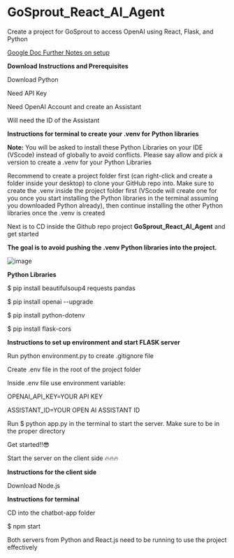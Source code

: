# GoSprout_React_AI_Agent
Create a project for GoSprout to access OpenAI using React, Flask, and Python

<p><a href="https://docs.google.com/document/d/1mboEyI7G2VN7aSzwyYLBwfKlapUxRx0g4Ra_nT3dL1k/edit?usp=sharing">Google Doc Further Notes on setup</a></p>

<p></p>
<p><strong>Download Instructions and Prerequisites</strong></p>
<p></p>
<p>Download Python</p>
<p></p>
<p>Need API Key</p>
<p></p>
<p>Need OpenAI Account and create an Assistant</p>
<p></p>
<p>Will need the ID of the Assistant</p>
<p></p>
<p><strong>Instructions for terminal to create your .venv for Python libraries</strong></p>
<p></p>
<p><strong>Note:</strong> You will be asked to install these Python Libraries on your IDE (VScode) instead of globally to avoid conflicts. Please say allow and pick a version to create a .venv for your Python Libraries</p>
<p></p>
<p>Recommend to create a project folder first (can right-click and create a folder inside your desktop) to clone your GitHub repo into. Make sure to create the .venv inside the project folder first (VScode will create one for you once you start installing the Python libraries in the terminal assuming you downloaded Python already), then continue installing the other Python libraries once the .venv is created</p>
<p>Next is to CD inside the Github repo project <strong>GoSprout_React_AI_Agent</strong> and get started</p>
<p><strong>The goal is to avoid pushing the .venv Python libraries into the project.</strong></p>

![image](https://github.com/user-attachments/assets/6c2f0dc9-8f33-409d-805e-d99cd27c59ba)


<p></p>
<p><strong>Python Libraries</strong></p>
<p>$ pip install beautifulsoup4 requests pandas</p>
<p></p>
<p>$ pip install openai --upgrade</p>
<p></p>
<p>$ pip install python-dotenv</p>
<p></p>
<p>$ pip install flask-cors</p>
<p></p>
<p><strong>Instructions to set up environment and start FLASK server</strong></p>
<p></p>
<p>Run python environment.py to create .gitignore file</p>
<p></p>
<p>Create .env file in the root of the project folder</p>
<p></p>
<p>Inside .env file use environment variable:</p>
<p>OPENAI_API_KEY=YOUR API KEY</p>
<p>ASSISTANT_ID=YOUR OPEN AI ASSISTANT ID</p>
<p></p>
<p>Run $ python app.py in the terminal to start the server. Make sure to be in the proper directory</p>
<p></p>
<p></p>
<p>Get started!!😎 </p>



Start the server on the client side 🔥🔥🔥
<p></p>
<p><strong>Instructions for the client side</strong></p>
<p></p>
<p>Download Node.js</p>
<p></p>
<p><strong>Instructions for terminal</strong></p>
<p></p>
<p>CD into the chatbot-app folder</p>
<p>$ npm start</p>
<p></p>
<p>Both servers from Python and React.js need to be running to use the project effectively</p>



